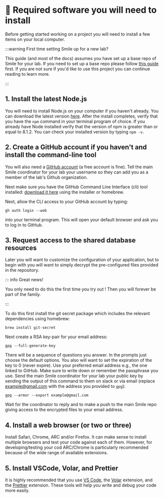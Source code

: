 # :space_invader: Required software you will need to install

Before getting started working on a <SmileText/> project you will need to
install a few items on your local computer.

:::warning First time setting Smile up for a new lab?

This guide (and most of the docs) assumes you have set up a base repo of Smile
for your lab. If you need to set up a base repo please follow
[this guide](/labconfig) first. If you are not sure if you'd like to use this
project you can continue reading to learn more.

:::

## 1. Install the latest Node.js

You will need to install Node.js on your computer if you haven't already. You
can download the latest version [here](https://nodejs.org/en/download/). After
the install completes, verify that you have the `npm` command in your terminal
program of choice. If you already have Node installed verify that the version of
npm is greater than or equal to 8.1.2. You can check your installed version by
typing `npm -v`.

## 2. Create a GitHub account if you haven't and install the command-line tool

You will also need a [GitHub account](https://github.com/join) (a free account
is fine). Tell the main Smile coordinator for your lab your username so they can
add you as a member of the lab's Github organization.

Next make sure you have the GitHub Command Line Interface (cli) tool installed:
[download it here](https://cli.github.com) using the installer or homebrew.

Next, allow the CLI access to your GitHub account by typing:

```
gh auth login --web
```

into your terminal program. This will open your default browser and ask you to
log in to GitHub.

## 3. Request access to the shared database resources

Later you will want to customize the configuration of your application, but to
begin with you will want to simply decrypt the pre-configured files provided in
the repository.

::: info Great news!

You only need to do this the first time you try out <SmileText/>! Then you will
forever be part of the family.

:::

To do this first install the git secret package which includes the relevant
dependencies using homebrew:

```
brew install git-secret
```

Next create a RSA key-pair for your email address:

```
gpg --full-generate-key
```

There will be a sequence of questions you answer. In the prompts just choose the
default options. You also will want to set the expiration of the key to 0 (never
expire). Use your preferred email address e.g., the one linked to GitHub. Make
sure to write down or remember the passphrase you use. Send the main Smile
coordinator for your lab your public key by sending the output of this command
to them on slack or via email (replace example@gmail.com with the address you
provided to `gpg`):

<div class="language-"><pre><code><span class="line">gpg --armor --export example@gmail.com</span></code></pre></div>

Wait for the coordinator to reply and to make a push to the main Smile repo
giving access to the encrypted files to your email address.

## 4. Install a web browser (or two or three)

Install Safari, Chrome, ARC and/or Firefox. It can make sense to install
multiple browsers and test your code against each of them. However, for
developing/testing your cod ARC/Chrome is particularly recommended because of
the wide range of available extensions.

## 5. Install VSCode, Volar, and Prettier

It is highly recommended that you use [VS Code](https://code.visualstudio.com/),
the [Volar](https://marketplace.visualstudio.com/items?itemName=Vue.volar)
extension, and the
[Prettier](https://marketplace.visualstudio.com/items?itemName=esbenp.prettier-vscode)
extension. These tools will help you write and debug your code more easily.
